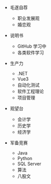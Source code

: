 <!-- _sidebar.md -->

- 毛遂自荐

  - 职业发展观
  - 婚恋观

- 说明书

  - GitHub 学习中
  - 各类软件学习

- 生产力

  - .NET
  - Vue3
  - 自动化测试
  - 软件工程理论
  - 项目管理

- 观望台

  - 会计学
  - 历史学
  - 经济学

- 军备竞赛

  - Java
  - Python
  - SQL Server
  - 算法
  - 八股文
